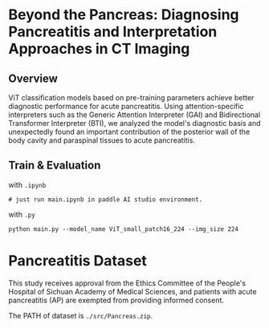 # Beyond the Pancreas: Diagnosing Pancreatitis and Interpretation Approaches in CT Imaging


## Overview

ViT classification models based on pre-training parameters achieve better diagnostic performance for acute pancreatitis. Using attention-specific interpreters such as the Generic Attention Interpreter (GAI) and Bidirectional Transformer Interpreter (BTI), we analyzed the model's diagnostic basis and unexpectedly found an important contribution of the posterior wall of the body cavity and paraspinal tissues to acute pancreatitis.


## Train & Evaluation

with `.ipynb`

```
# just run main.ipynb in paddle AI studio environment.
```

with `.py`

```
python main.py --model_name ViT_small_patch16_224 --img_size 224
```

# Pancreatitis Dataset
This study receives approval from the Ethics Committee of the People's Hospital of Sichuan Academy of Medical Sciences, and patients with acute pancreatitis (AP) are exempted from providing informed consent.

The PATH of dataset is  `./src/Pancreas.zip`.